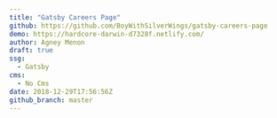 ```yaml
---
title: "Gatsby Careers Page"
github: https://github.com/BoyWithSilverWings/gatsby-careers-page
demo: https://hardcore-darwin-d7328f.netlify.com/
author: Agney Menon
draft: true
ssg:
  - Gatsby
cms:
  - No Cms
date: 2018-12-29T17:56:56Z
github_branch: master
---
```

